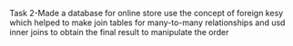 Task 2-Made a  database for online store 
use the concept of foreign kesy which helped to make join tables for many-to-many relationships and usd inner joins to obtain the final result to manipulate the order
